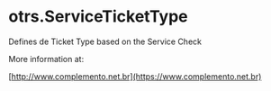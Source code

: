 # otrs.ServiceTicketType
Defines de Ticket Type based on the Service Check

More information at:

[http://www.complemento.net.br](https://www.complemento.net.br)
